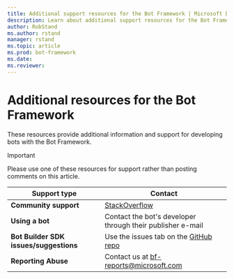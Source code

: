 ```yaml
---
title: Additional support resources for the Bot Framework | Microsoft Docs
description: Learn about additional support resources for the Bot Framework.
author: RobStand
ms.author: rstand
manager: rstand
ms.topic: article
ms.prod: bot-framework
ms.date: 
ms.reviewer:
---
```


# Additional resources for the Bot Framework

These resources provide additional information and support for developing bots with the Bot Framework.

> [!IMPORTANT]
> Please use one of these resources for support rather than posting comments on this article.

|**Support type**                    | **Contact**                                                
|----------------------------|---------------------------------
|**Community support** | [StackOverflow](https://stackoverflow.com/questions/tagged/botframework)
|**Using a bot** | Contact the bot's developer through their publisher e-mail                 
|**Bot Builder SDK issues/suggestions**| Use the issues tab on the <a href="https://github.com/Microsoft/BotBuilder/" target="_blank">GitHub repo</a>
|**Reporting Abuse**| Contact us at [bf-reports@microsoft.com](mailto://bf-reports@microsoft.com)
